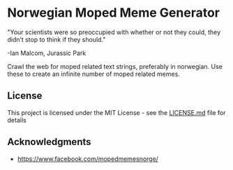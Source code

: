 # Norwegian Moped Meme Generator

"Your scientists were so preoccupied with whether or not they could, they didn’t stop to think if they should."
  
  -Ian Malcom, Jurassic Park
  
  
Crawl the web for moped related text strings, preferably in norwegian. Use these to create an infinite number of moped related memes. 
  
  ## License

This project is licensed under the MIT License - see the [LICENSE.md](LICENSE.md) file for details

## Acknowledgments

* https://www.facebook.com/mopedmemesnorge/
